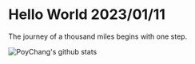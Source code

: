 # Hello World 2023/01/11

The journey of a thousand miles begins with one step.

![PoyChang's github stats](https://github-readme-stats.vercel.app/api?username=poychang&show_icons=true&theme=dracula)

